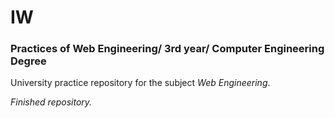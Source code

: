 # IW
### Practices of Web Engineering/ 3rd year/ Computer Engineering Degree  

University practice repository for the subject *Web Engineering*.

*Finished repository.*  
